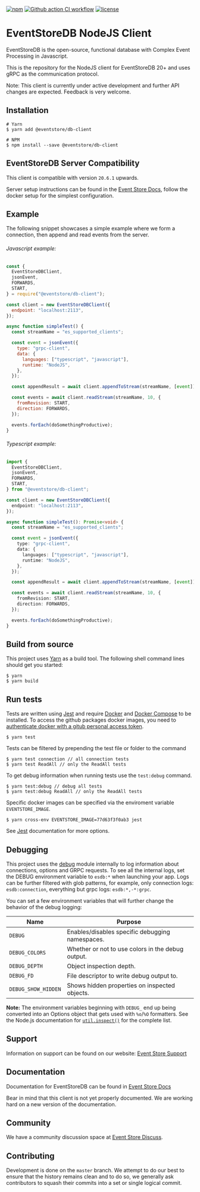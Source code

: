 [![npm][npm-badge]][npm-badge-url]
[![Github action CI workflow][ci-badge]][ci-badge-url]
[![license][license-badge]][license-badge-url]

# EventStoreDB NodeJS Client

EventStoreDB is the open-source, functional database with Complex Event Processing in Javascript.

This is the repository for the NodeJS client for EventStoreDB 20+ and uses gRPC as the communication protocol.

Note: This client is currently under active development and further API changes are expected. Feedback is very welcome.

## Installation

```shell script
# Yarn
$ yarn add @eventstore/db-client

# NPM
$ npm install --save @eventstore/db-client
```

## EventStoreDB Server Compatibility

This client is compatible with version `20.6.1` upwards.

Server setup instructions can be found in the [Event Store Docs], follow the docker setup for the simplest configuration.

## Example

The following snippet showcases a simple example where we form a connection, then append and read events from the server.

###### Javascript example:

```javascript
const {
  EventStoreDBClient,
  jsonEvent,
  FORWARDS,
  START,
} = require("@eventstore/db-client");

const client = new EventStoreDBClient({
  endpoint: "localhost:2113",
});

async function simpleTest() {
  const streamName = "es_supported_clients";

  const event = jsonEvent({
    type: "grpc-client",
    data: {
      languages: ["typescript", "javascript"],
      runtime: "NodeJS",
    },
  });

  const appendResult = await client.appendToStream(streamName, [event]);

  const events = await client.readStream(streamName, 10, {
    fromRevision: START,
    direction: FORWARDS,
  });

  events.forEach(doSomethingProductive);
}
```

###### Typescript example:

```typescript
import {
  EventStoreDBClient,
  jsonEvent,
  FORWARDS,
  START,
} from "@eventstore/db-client";

const client = new EventStoreDBClient({
  endpoint: "localhost:2113",
});

async function simpleTest(): Promise<void> {
  const streamName = "es_supported_clients";

  const event = jsonEvent({
    type: "grpc-client",
    data: {
      languages: ["typescript", "javascript"],
      runtime: "NodeJS",
    },
  });

  const appendResult = await client.appendToStream(streamName, [event]);

  const events = await client.readStream(streamName, 10, {
    fromRevision: START,
    direction: FORWARDS,
  });

  events.forEach(doSomethingProductive);
}
```

## Build from source

This project uses [Yarn] as a build tool. The following shell command lines should get you started:

```shell script
$ yarn
$ yarn build
```

## Run tests

Tests are written using [Jest] and require [Docker] and [Docker Compose] to be installed.
To access the github packages docker images, you need to [authenticate docker with a gitub personal access token].

```shell script
$ yarn test
```

Tests can be filtered by prepending the test file or folder to the command

```shell script
$ yarn test connection // all connection tests
$ yarn test ReadAll // only the ReadAll tests
```

To get debug information when running tests use the `test:debug` command.

```shell script
$ yarn test:debug // debug all tests
$ yarn test:debug ReadAll // only the ReadAll tests
```

Specific docker images can be specified via the enviroment variable `EVENTSTORE_IMAGE`.

```shell script
$ yarn cross-env EVENTSTORE_IMAGE=77d63f3f0ab3 jest
```

See [Jest] documentation for more options.

## Debugging

This project uses the [debug] module internally to log information about connections, options and GRPC requests.
To see all the internal logs, set the DEBUG environment variable to `esdb:*` when launching your app.
Logs can be further filtered with glob patterns, for example, only connection logs: `esdb:connection`, everything but grpc logs: `esdb:*,-*:grpc`.

You can set a few environment variables that will further change the behavior of the debug logging:

| Name                | Purpose                                           |
| ------------------- | ------------------------------------------------- |
| `DEBUG`             | Enables/disables specific debugging namespaces.   |
| `DEBUG_COLORS`      | Whether or not to use colors in the debug output. |
| `DEBUG_DEPTH`       | Object inspection depth.                          |
| `DEBUG_FD`          | File descriptor to write debug output to.         |
| `DEBUG_SHOW_HIDDEN` | Shows hidden properties on inspected objects.     |

**Note:** The environment variables beginning with `DEBUG_` end up being
converted into an Options object that gets used with `%o`/`%O` formatters.
See the Node.js documentation for [`util.inspect()`] for the complete list.

## Support

Information on support can be found on our website: [Event Store Support]

## Documentation

Documentation for EventStoreDB can be found in [Event Store Docs]

Bear in mind that this client is not yet properly documented. We are working hard on a new version of the documentation.

## Community

We have a community discussion space at [Event Store Discuss].

## Contributing

Development is done on the `master` branch. We attempt to do our best to ensure that the history remains clean and to do so, we generally ask contributors to squash their commits into a set or single logical commit.

[event store support]: https://eventstore.com/support/
[event store docs]: https://developers.eventstore.com/server/20.6/server/installation/
[event store discuss]: https://discuss.eventstore.com/
[yarn]: https://yarnpkg.com/
[jest]: https://jestjs.io/
[docker]: https://www.docker.com/
[docker compose]: https://docs.docker.com/compose/
[authenticate docker with a gitub personal access token]: https://docs.github.com/en/free-pro-team@latest/packages/using-github-packages-with-your-projects-ecosystem/configuring-docker-for-use-with-github-packages#authenticating-with-a-personal-access-token
[debug]: https://github.com/visionmedia/debug
[`util.inspect()`]: https://nodejs.org/api/util.html#util_util_inspect_object_options
[npm-badge]: https://img.shields.io/npm/v/@eventstore/db-client.svg
[npm-badge-url]: https://www.npmjs.com/package/@eventstore/db-client
[ci-badge]: https://github.com/EventStore/EventStore-Client-NodeJS/workflows/CI/badge.svg?branch=master
[ci-badge-url]: https://github.com/EventStore/EventStore-Client-NodeJS/actions
[license-badge]: https://img.shields.io/npm/l/@eventstore/db-client.svg
[license-badge-url]: https://github.com/EventStore/EventStore-Client-NodeJS/blob/master/LICENSE
